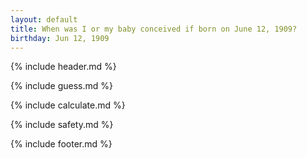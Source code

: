 ```yaml
---
layout: default
title: When was I or my baby conceived if born on June 12, 1909?
birthday: Jun 12, 1909
---
```


{% include header.md %}

{% include guess.md %}

{% include calculate.md %}

{% include safety.md %}

{% include footer.md %}



